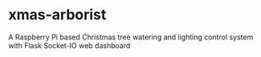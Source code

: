 # xmas-arborist
A Raspberry Pi based Christmas tree watering and lighting control system with Flask Socket-IO web dashboard
